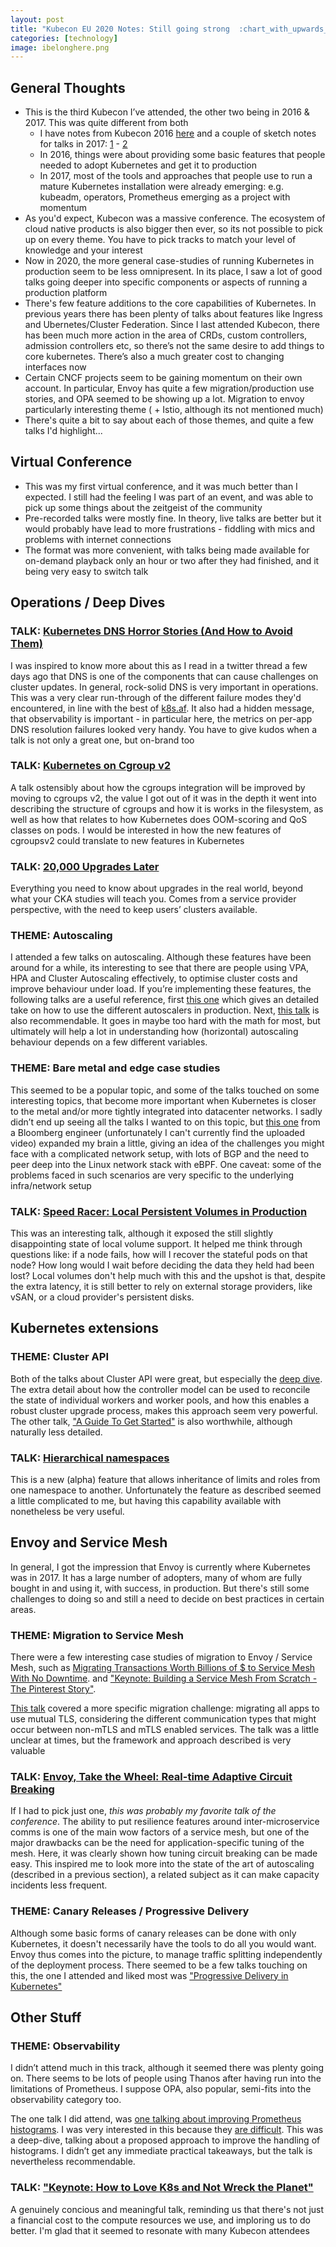 ```yaml
---
layout: post
title: "Kubecon EU 2020 Notes: Still going strong  :chart_with_upwards_trend::muscle:"
categories: [technology]
image: ibelonghere.png
---
```

## General Thoughts

- This is the third Kubecon I’ve attended, the other two being in 2016 & 2017. This was quite different from both
  - I have notes from Kubecon 2016 [here](http://benjvi.com/2016/03/13/tldr-kubecon) and a couple of sketch notes for talks in 2017: [1](https://twitter.com/bvkrs/status/847497893875503104?s=20)  - [2](https://twitter.com/bvkrs/status/848174735917764608?s=20)
  - In 2016, things were about providing some basic features that people needed to adopt Kubernetes and get it to production
  - In 2017, most of the tools and approaches that people use to run a mature Kubernetes installation were already emerging: e.g. kubeadm, operators, Prometheus emerging as a project with momentum
- As you'd expect, Kubecon was a massive conference. The ecosystem of cloud native products is also bigger then ever, so its not possible to pick up on every theme. You have to pick tracks to match your level of knowledge and your interest
- Now in 2020, the more general case-studies of running Kubernetes in production seem to be less omnipresent. In its place, I saw a lot of good talks going deeper into specific components or aspects of running a production platform
- There's few feature additions to the core capabilities of Kubernetes. In previous years there has been plenty of talks about features like Ingress and Ubernetes/Cluster Federation. Since I last attended Kubecon, there has been much more action in the area of CRDs, custom controllers, admission controllers etc, so there’s not the same desire to add things to core kubernetes. There’s also a much greater cost to changing interfaces now
- Certain CNCF projects seem to be gaining momentum on their own account. In particular, Envoy has quite a few migration/production use stories, and OPA seemed to be showing up a lot. Migration to envoy particularly interesting theme ( + Istio, although its not mentioned much)
- There's quite a bit to say about each of those themes, and quite a few talks I'd highlight...

<!--more-->
## Virtual Conference

- This was my first virtual conference, and it was much better than I expected. I still had the feeling I was part of an event, and was able to pick up some things about the zeitgeist of the community
- Pre-recorded talks were mostly fine. In theory, live talks are better but it would probably have lead to more frustrations - fiddling with mics and problems with internet connections
- The format was more convenient, with talks being made available for on-demand playback only an hour or two after they had finished, and it being very easy to switch talk

## Operations / Deep Dives

### TALK: [Kubernetes DNS Horror Stories (And How to Avoid Them)](https://www.youtube.com/watch?v=Yq-SVNa_W5E)
I was inspired to know more about this as I read in a twitter thread a few days ago that DNS is one of the components that can cause challenges on cluster updates. In general, rock-solid DNS is very important in operations. This was a very clear run-through of the different failure modes they'd encountered, in line with the best of [k8s.af](https://k8s.af). It also had a hidden message, that observability is important - in particular here, the metrics on per-app DNS resolution failures looked very handy. You have to give kudos when a talk is not only a great one, but on-brand too

### TALK: [Kubernetes on Cgroup v2](https://www.youtube.com/watch?v=u8h0e84HxcE)

A talk ostensibly about how the cgroups integration will be improved by moving to cgroups v2, the value I got out of it was in the depth it went into describing the structure of cgroups and how it is works in the filesystem, as well as how that relates to how Kubernetes does OOM-scoring and QoS classes on pods. I would be interested in how the new features of cgroupsv2 could translate to new features in Kubernetes

### TALK: [20,000 Upgrades Later](https://www.youtube.com/watch?v=apt8FUhrJiw)

Everything you need to know about upgrades in the real world, beyond what your CKA studies will teach you. Comes from a service provider perspective, with the need to keep users’ clusters available.

### THEME: Autoscaling

I attended a few talks on autoscaling. Although these features have been around for a while, its interesting to see that there are people using VPA, HPA and Cluster Autoscaling effectively, to optimise cluster costs and improve behaviour under load. If you’re implementing these features, the following talks are a useful reference, first [this one](https://www.youtube.com/watch?v=XTUsVK9F_Ds) which gives an detailed take on how to use the different autoscalers in production. Next, [this talk](https://www.youtube.com/watch?v=6RZNx58GKsg) is also recommendable. It goes in maybe too hard with the math for most, but ultimately will help a lot in understanding how (horizontal) autoscaling behaviour depends on a few different variables.

### THEME: Bare metal and edge case studies

This seemed to be a popular topic, and some of the talks touched on some interesting topics, that become more important when Kubernetes is closer to the metal and/or more tightly integrated into datacenter networks. I sadly didn’t end up seeing all the talks I wanted to on this topic, but [this one](https://kccnceu20.sched.com/event/ZeqL/k8s-in-the-datacenter-integrating-with-preexisting-bare-metal-environments-max-stritzinger-bloomberg) from a Bloomberg engineer (unfortunately I can't currently find the uploaded video) expanded my brain a little, giving an idea of the challenges you might face with a complicated network setup, with lots of BGP and the need to peer deep into the Linux network stack with eBPF. One caveat: some of the problems faced in such scenarios are very specific to the underlying infra/network setup

### TALK: [Speed Racer: Local Persistent Volumes in Production](https://www.youtube.com/watch?v=6RjjtSpLar0) 
This was an interesting talk, although it exposed the still slightly disappointing state of local volume support. It helped me think through questions like: if a node fails, how will I recover the stateful pods on that node? How long would I wait before deciding the data they held had been lost? Local volumes don't help much with this and the upshot is that, despite the extra latency, it is still better to rely on external storage providers, like vSAN, or a cloud provider's persistent disks. 

## Kubernetes extensions

### THEME: Cluster API

Both of the talks about Cluster API were great, but especially the [deep dive](https://www.youtube.com/watch?v=9SfuQQeeK6Q). The extra detail about how the controller model can be used to reconcile the state of individual workers and worker pools, and how this enables a robust cluster upgrade process, makes this approach seem very powerful. The other talk, ["A Guide To Get Started"](https://www.youtube.com/watch?v=EgMNy-wAm4A) is also worthwhile, although naturally less detailed.

### TALK: [Hierarchical namespaces](https://www.youtube.com/watch?v=j5x6NumP21c)

This is a new (alpha) feature that allows inheritance of limits and roles from one namespace to another. Unfortunately the feature as described seemed a little complicated to me, but having this capability available with nonetheless be very useful.

## Envoy and Service Mesh

In general, I got the impression that Envoy is currently where Kubernetes was in 2017. It has a large number of adopters, many of whom are fully bought in and using it, with success, in production. But there's still some challenges to doing so and still a need to decide on best practices in certain areas.

### THEME: Migration to Service Mesh

There were a few interesting case studies of migration to Envoy / Service Mesh, such as [Migrating Transactions Worth Billions of $ to Service Mesh With No Downtime](https://www.youtube.com/watch?v=OY0CxiKbX2o). and ["Keynote: Building a Service Mesh From Scratch - The Pinterest Story"](https://www.youtube.com/watch?v=CoLionpKa9c). 

[This talk](https://www.youtube.com/watch?v=-20SUP6IWUs) covered a more specific migration challenge: migrating all apps to use mutual TLS, considering the different communication types that might occur between non-mTLS and mTLS enabled services. The talk was a little unclear at times, but the framework and approach described is very valuable

### TALK: [Envoy, Take the Wheel: Real-time Adaptive Circuit Breaking](https://www.youtube.com/watch?v=CQvmSXlnyeQ)

If I had to pick just one, *this was probably my favorite talk of the conference*. The ability to put resilience features around inter-microservice comms is one of the main wow factors of a service mesh, but one of the major drawbacks can be the need for application-specific tuning of the mesh. Here, it was clearly shown how tuning circuit breaking can be made easy. This inspired me to look more into the state of the art of autoscaling (described in a previous section), a related subject as it can make capacity incidents less frequent.

### THEME: Canary Releases / Progressive Delivery

Although some basic forms of canary releases can be done with only Kubernetes, it doesn't necessarily have the tools to do all you would want. Envoy thus comes into the picture, to manage traffic splitting independently of the deployment process. There seemed to be a few talks touching on this, the one I attended and liked most was ["Progressive Delivery in Kubernetes"](https://www.youtube.com/watch?v=Jf29YXu1Q48)

## Other Stuff

### THEME: Observability

I didn’t attend much in this track, although it seemed there was plenty going on. There seems to be lots of people using Thanos after having run into the limitations of Prometheus. I suppose OPA, also popular, semi-fits into the observability category too. 

The one talk I did attend, was [one talking about improving Prometheus histograms](https://www.youtube.com/watch?v=HG7uzON-IDM). I was very interested in this because they [are difficult](https://linuxczar.net/blog/2019/10/28/prometheus-histograms-part-3-using-something-else/). This was a deep-dive, talking about a proposed approach to improve the handling of histograms. I didn’t get any immediate practical takeaways, but the talk is nevertheless recommendable.

### TALK: ["Keynote: How to Love K8s and Not Wreck the Planet"](https://www.youtube.com/watch?v=j5jql3e6hTA)

A genuinely concious and meaningful talk, reminding us that there's not just a financial cost to the compute resources we use, and imploring us to do better. I'm glad that it seemed to resonate with many Kubecon attendees

